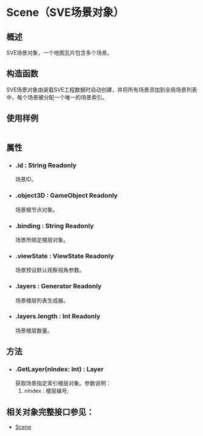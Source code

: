 # Scene（SVE场景对象）

## 概述
SVE场景对象，一个地图瓦片包含多个场景。

## 构造函数
SVE场景对象由装载SVE工程数据时自动创建，并将所有场景添加到全局场景列表中，每个场景被分配一个唯一的场景索引。

## 使用样例
```
```

## 属性
* ### .id : String Readonly
    场景ID。
* ### .object3D : GameObject Readonly
    场景根节点对象。
* ### .binding : String Readonly
    场景所绑定楼层对象。
* ### .viewState : ViewState Readonly
    场景预设默认观察视角参数。
* ### .layers : Generator Readonly
    场景楼层列表生成器。
* ### .layers.length : Int Readonly
    场景楼层数量。

## 方法
* ### .GetLayer(nIndex: Int) : Layer
    获取场景指定索引楼层对象。参数说明：
    1. nIndex : 楼层编号;

## 相关对象完整接口参见：
* [Scene]()